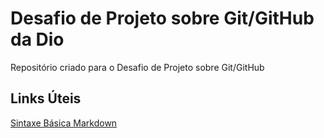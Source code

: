 # Desafio de Projeto sobre Git/GitHub da Dio
Repositório criado para o Desafio de Projeto sobre Git/GitHub

## Links Úteis
[Sintaxe Básica Markdown](https://www.markdownguide.org/)
